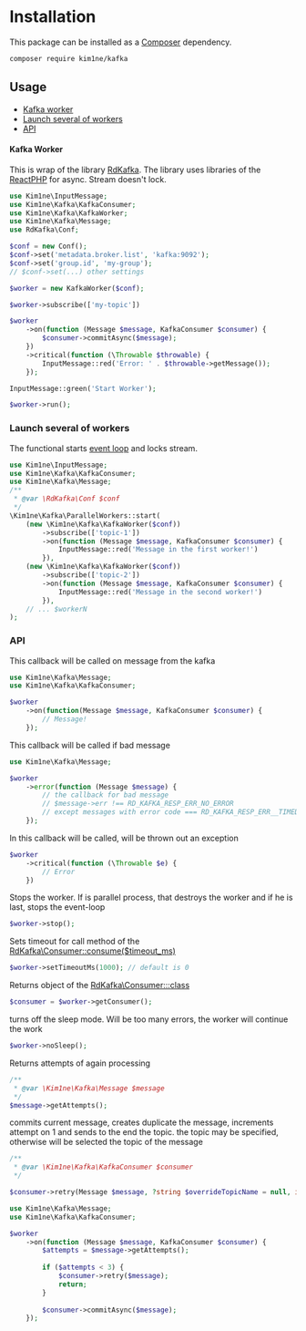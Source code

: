 # Installation

This package can be installed as a [Composer](https://getcomposer.org/) dependency.

```bash
composer require kim1ne/kafka
```

## Usage

- [Kafka worker](#kafka-worker)
- [Launch several of workers](#launch-several-of-workers)
- [API](#api)

#### Kafka Worker

This is wrap of the library [RdKafka](https://arnaud.le-blanc.net/php-rdkafka-doc/phpdoc/index.html). The library uses libraries of the [ReactPHP](https://reactphp.org/) for async.
Stream doesn't lock.
```php
use Kim1ne\InputMessage;
use Kim1ne\Kafka\KafkaConsumer;
use Kim1ne\Kafka\KafkaWorker;
use Kim1ne\Kafka\Message;
use RdKafka\Conf;

$conf = new Conf();
$conf->set('metadata.broker.list', 'kafka:9092');
$conf->set('group.id', 'my-group');
// $conf->set(...) other settings

$worker = new KafkaWorker($conf);

$worker->subscribe(['my-topic'])

$worker
    ->on(function (Message $message, KafkaConsumer $consumer) {
        $consumer->commitAsync($message);
    })
    ->critical(function (\Throwable $throwable) {
        InputMessage::red('Error: ' . $throwable->getMessage());
    });

InputMessage::green('Start Worker');

$worker->run();
```

### Launch several of workers
The functional starts [event loop](https://reactphp.org/event-loop/#usage) and locks stream.
```php
use Kim1ne\InputMessage;
use Kim1ne\Kafka\KafkaConsumer;
use Kim1ne\Kafka\Message;
/**
 * @var \RdKafka\Conf $conf 
 */
\Kim1ne\Kafka\ParallelWorkers::start(
    (new \Kim1ne\Kafka\KafkaWorker($conf))
        ->subscribe(['topic-1'])
        ->on(function (Message $message, KafkaConsumer $consumer) {
            InputMessage::red('Message in the first worker!')
        }),
    (new \Kim1ne\Kafka\KafkaWorker($conf))
        ->subscribe(['topic-2'])
        ->on(function (Message $message, KafkaConsumer $consumer) {
            InputMessage::red('Message in the second worker!')
        }),
    // ... $workerN
);
```

### API
This callback will be called on message from the kafka
```php
use Kim1ne\Kafka\Message;
use Kim1ne\Kafka\KafkaConsumer;

$worker
    ->on(function(Message $message, KafkaConsumer $consumer) {
        // Message! 
    });
```
This callback will be called if bad message
```php
use Kim1ne\Kafka\Message;

$worker
    ->error(function (Message $message) {
        // the callback for bad message
        // $message->err !== RD_KAFKA_RESP_ERR_NO_ERROR
        // except messages with error code === RD_KAFKA_RESP_ERR__TIMED_OUT 
    });
```

In this callback will be called, will be thrown out an exception
```php
$worker
    ->critical(function (\Throwable $e) {
        // Error
    })
```

Stops the worker. If is parallel process, that  destroys the worker and if he is last, stops the event-loop
```php
$worker->stop();
```
Sets timeout for call method of the [RdKafka\Consumer::consume($timeout_ms)](https://arnaud.le-blanc.net/php-rdkafka-doc/phpdoc/rdkafka-kafkaconsumer.consume.html)
```php
$worker->setTimeoutMs(1000); // default is 0
```
Returns object of the [RdKafka\Consumer:::class](https://arnaud.le-blanc.net/php-rdkafka-doc/phpdoc/class.rdkafka-kafkaconsumer.html)
```php
$consumer = $worker->getConsumer();
```

turns off the sleep mode. Will be too many errors, the worker will continue the work
```php
$worker->noSleep();
```

Returns attempts of again processing
```php
/**
 * @var \Kim1ne\Kafka\Message $message 
 */
$message->getAttempts();
```

commits current message, creates duplicate the message, increments attempt on 1 and sends to the end the topic. the topic may be specified, otherwise will be selected the topic of the message
```php
/**
 * @var \Kim1ne\Kafka\KafkaConsumer $consumer 
 */

$consumer->retry(Message $message, ?string $overrideTopicName = null, int $timeWaiting = 10_000);
```

```php
use Kim1ne\Kafka\Message;
use Kim1ne\Kafka\KafkaConsumer;

$worker
    ->on(function (Message $message, KafkaConsumer $consumer) {
        $attempts = $message->getAttempts();
        
        if ($attempts < 3) {
            $consumer->retry($message);
            return;
        }
        
        $consumer->commitAsync($message);
    });
```